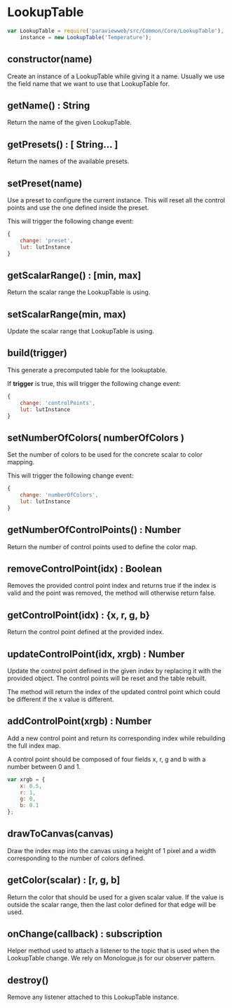 # LookupTable

```js
var LookupTable = require('paraviewweb/src/Common/Core/LookupTable'),
    instance = new LookupTable('Temperature');
```

## constructor(name)

Create an instance of a LookupTable while giving it a name.
Usually we use the field name that we want to use
that LookupTable for.

## getName() : String

Return the name of the given LookupTable.

## getPresets() : [ String... ]

Return the names of the available presets.

## setPreset(name)

Use a preset to configure the current instance. This will reset all the
control points and use the one defined inside the preset.

This will trigger the following change event:

```js
{
    change: 'preset',
    lut: lutInstance
}
```

## getScalarRange() : [min, max]

Return the scalar range the LookupTable is using.

## setScalarRange(min, max)

Update the scalar range that LookupTable is using.

## build(trigger)

This generate a precomputed table for the lookuptable.

If __trigger__ is true, this will trigger the following change event:

```js
{
    change: 'controlPoints',
    lut: lutInstance
}
```

## setNumberOfColors( numberOfColors )

Set the number of colors to be used for the concrete scalar to color mapping.

This will trigger the following change event:

```js
{
    change: 'numberOfColors',
    lut: lutInstance
}
```

## getNumberOfControlPoints() : Number

Return the number of control points used to define the color map.

## removeControlPoint(idx) : Boolean

Removes the provided control point index and returns true if the index is
valid and the point was removed, the method will otherwise return false.

## getControlPoint(idx) : {x, r, g, b}

Return the control point defined at the provided index.

## updateControlPoint(idx, xrgb) : Number

Update the control point defined in the given index by replacing it with the
provided object. The control points will be reset and the table rebuilt.

The method will return the index of the updated control point which could be different if the x value is different.

## addControlPoint(xrgb) : Number

Add a new control point and return its corresponding index while rebuilding
the full index map.

A control point should be composed of four fields x, r, g and b with a number between 0 and 1.

```js
var xrgb = {
    x: 0.5,
    r: 1,
    g: 0,
    b: 0.1
};
```

## drawToCanvas(canvas)

Draw the index map into the canvas using a height of 1 pixel and a width corresponding to the number of colors defined.

## getColor(scalar) : [r, g, b]

Return the color that should be used for a given scalar value. If the value is outside the scalar range, then the last color defined for that edge will be used.

## onChange(callback) : subscription

Helper method used to attach a listener to the topic that is used when the LookupTable change. We rely on Monologue.js for our observer pattern.

## destroy()

Remove any listener attached to this LookupTable instance.


